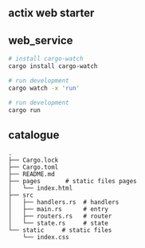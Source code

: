 ## actix web starter

## web_service

```bash
# install cargo-watch
cargo install cargo-watch

# run development
cargo watch -x 'run'

# run development
cargo run

```

## catalogue

```
.
├── Cargo.lock
├── Cargo.toml
├── README.md
├── pages       # static files pages
│   └── index.html
├── src  
│   ├── handlers.rs  # handlers
│   ├── main.rs      # entry
│   ├── routers.rs   # router
│   └── state.rs     # state
└── static     # static files
    └── index.css
```
